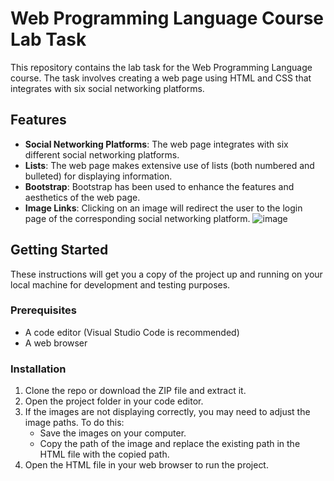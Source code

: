 # Web Programming Language Course Lab Task

This repository contains the lab task for the Web Programming Language course. The task involves creating a web page using HTML and CSS that integrates with six social networking platforms.

## Features

- **Social Networking Platforms**: The web page integrates with six different social networking platforms.
- **Lists**: The web page makes extensive use of lists (both numbered and bulleted) for displaying information.
- **Bootstrap**: Bootstrap has been used to enhance the features and aesthetics of the web page.
- **Image Links**: Clicking on an image will redirect the user to the login page of the corresponding social networking platform.
![image](https://github.com/user-attachments/assets/a48444f5-2c62-4c12-b802-df4dd51bc257)

## Getting Started

These instructions will get you a copy of the project up and running on your local machine for development and testing purposes.

### Prerequisites

- A code editor (Visual Studio Code is recommended)
- A web browser

### Installation

1. Clone the repo or download the ZIP file and extract it.
2. Open the project folder in your code editor.
3. If the images are not displaying correctly, you may need to adjust the image paths. To do this:
   - Save the images on your computer.
   - Copy the path of the image and replace the existing path in the HTML file with the copied path.
4. Open the HTML file in your web browser to run the project.


